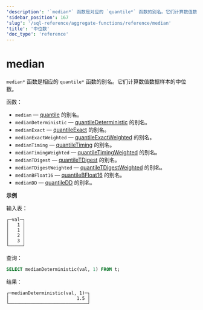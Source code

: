```yaml
---
'description': '`median*` 函数是对应的 `quantile*` 函数的别名。它们计算数值数据样本的中位数。'
'sidebar_position': 167
'slug': '/sql-reference/aggregate-functions/reference/median'
'title': '中位数'
'doc_type': 'reference'
---
```



# median

`median*` 函数是相应的 `quantile*` 函数的别名。它们计算数值数据样本的中位数。

函数：

- `median` — [quantile](/sql-reference/aggregate-functions/reference/quantile) 的别名。
- `medianDeterministic` — [quantileDeterministic](/sql-reference/aggregate-functions/reference/quantiledeterministic) 的别名。
- `medianExact` — [quantileExact](/sql-reference/aggregate-functions/reference/quantileexact#quantileexact) 的别名。
- `medianExactWeighted` — [quantileExactWeighted](/sql-reference/aggregate-functions/reference/quantileexactweighted) 的别名。
- `medianTiming` — [quantileTiming](/sql-reference/aggregate-functions/reference/quantiletiming) 的别名。
- `medianTimingWeighted` — [quantileTimingWeighted](/sql-reference/aggregate-functions/reference/quantiletimingweighted) 的别名。
- `medianTDigest` — [quantileTDigest](/sql-reference/aggregate-functions/reference/quantiletdigest) 的别名。
- `medianTDigestWeighted` — [quantileTDigestWeighted](/sql-reference/aggregate-functions/reference/quantiletdigestweighted) 的别名。
- `medianBFloat16` — [quantileBFloat16](/sql-reference/aggregate-functions/reference/quantilebfloat16) 的别名。
- `medianDD` — [quantileDD](/sql-reference/aggregate-functions/reference/quantileddsketch) 的别名。

**示例**

输入表：

```text
┌─val─┐
│   1 │
│   1 │
│   2 │
│   3 │
└─────┘
```

查询：

```sql
SELECT medianDeterministic(val, 1) FROM t;
```

结果：

```text
┌─medianDeterministic(val, 1)─┐
│                         1.5 │
└─────────────────────────────┘
```
